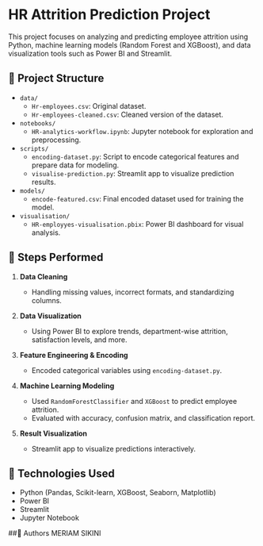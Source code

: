 # HR Attrition Prediction Project

This project focuses on analyzing and predicting employee attrition using Python, machine learning models (Random Forest and XGBoost), and data visualization tools such as Power BI and Streamlit.

## 📁 Project Structure

- `data/`
  - `Hr-employees.csv`: Original dataset.
  - `Hr-employees-cleaned.csv`: Cleaned version of the dataset.
- `notebooks/`
  - `HR-analytics-workflow.ipynb`: Jupyter notebook for exploration and preprocessing.
- `scripts/`
  - `encoding-dataset.py`: Script to encode categorical features and prepare data for modeling.
  - `visualise-prediction.py`: Streamlit app to visualize prediction results.
- `models/`
  - `encode-featured.csv`: Final encoded dataset used for training the model.
- `visualisation/`
  - `HR-employyes-visualisation.pbix`: Power BI dashboard for visual analysis.

## 🧪 Steps Performed

1. **Data Cleaning**
   - Handling missing values, incorrect formats, and standardizing columns.

2. **Data Visualization**
   - Using Power BI to explore trends, department-wise attrition, satisfaction levels, and more.

3. **Feature Engineering & Encoding**
   - Encoded categorical variables using `encoding-dataset.py`.

4. **Machine Learning Modeling**
   - Used `RandomForestClassifier` and `XGBoost` to predict employee attrition.
   - Evaluated with accuracy, confusion matrix, and classification report.

5. **Result Visualization**
   - Streamlit app to visualize predictions interactively.

## 🧰 Technologies Used

- Python (Pandas, Scikit-learn, XGBoost, Seaborn, Matplotlib)
- Power BI
- Streamlit
- Jupyter Notebook

##📌 Authors
MERIAM SIKINI

